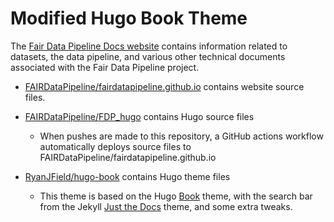 # Modified Hugo Book Theme

The [Fair Data Pipeline Docs website](https://www.fairdatapipeline.org/) contains information related to datasets, the data pipeline, and various other technical documents associated with the Fair Data Pipeline project.

* [FAIRDataPipeline/fairdatapipeline.github.io](https://github.com/FAIRDataPipeline/fairdatapipeline.github.io) contains website source files.

* [FAIRDataPipeline/FDP_hugo](https://github.com/FAIRDataPipeline/FDP_hugo) contains Hugo source files 
  * When pushes are made to this repository, a GitHub actions workflow automatically deploys source files to FAIRDataPipeline/fairdatapipeline.github.io

* [RyanJField/hugo-book](https://github.com/RyanJField/hugo-book) contains Hugo theme files
  * This theme is based on the Hugo [Book](https://github.com/alex-shpak/hugo-book) theme, with the search bar from the Jekyll [Just the Docs](https://github.com/pmarsceill/just-the-docs) theme, and some extra tweaks.
